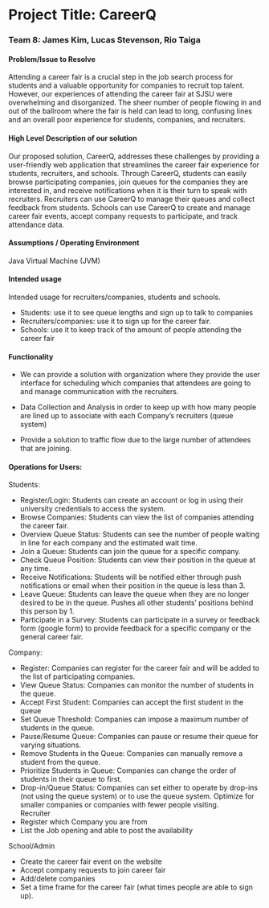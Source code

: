 # Project Title: CareerQ

### Team 8: James Kim, Lucas Stevenson, Rio Taiga

#### Problem/Issue to Resolve

Attending a career fair is a crucial step in the job search process for students and a valuable opportunity for companies to recruit top talent. However, our experiences of attending the career fair at SJSU were overwhelming and disorganized. The sheer number of people flowing in and out of the ballroom where the fair is held can lead to long, confusing lines and an overall poor experience for students, companies, and recruiters.

#### High Level Description of our solution

Our proposed solution, CareerQ, addresses these challenges by providing a user-friendly web application that streamlines the career fair experience for students, recruiters, and schools. Through CareerQ, students can easily browse participating companies, join queues for the companies they are interested in, and receive notifications when it is their turn to speak with recruiters. Recruiters can use CareerQ to manage their queues and collect feedback from students. Schools can use CareerQ to create and manage career fair events, accept company requests to participate, and track attendance data.

#### Assumptions / Operating Environment

Java Virtual Machine (JVM)

#### Intended usage

Intended usage for recruiters/companies, students and schools.
- Students: use it to see queue lengths and sign up to talk to companies
- Recruiters/companies: use it to sign up for the career fair.
- Schools: use it to keep track of the amount of people attending the career fair

#### Functionality

* We can provide a solution with organization where they provide the user interface for scheduling which companies that attendees are going to and manage communication with the recruiters. 

* Data Collection and Analysis in order to keep up with how many people are lined up to associate with each Company’s recruiters (queue system)

* Provide a solution to traffic flow due to the large number of attendees that are joining. 

#### Operations for Users:

Students:
- Register/Login: Students can create an account or log in using their university credentials to access the system.
- Browse Companies: Students can view the list of companies attending the career fair.
- Overview Queue Status: Students can see the number of people waiting in line for each company and the estimated wait time.
- Join a Queue: Students can join the queue for a specific company.
- Check Queue Position: Students can view their position in the queue at any time.
- Receive Notifications: Students will be notified either through push notifications or email when their position in the queue is less than 3.
- Leave Queue: Students can leave the queue when they are no longer desired to be in the queue. Pushes all other students’ positions behind this person by 1.
- Participate in a Survey: Students can participate in a survey or feedback form (google form) to provide feedback for a specific company or the general career fair.

Company:
- Register: Companies can register for the career fair and will be added to the list of participating companies. 
- View Queue Status: Companies can monitor the number of students in the queue.
- Accept First Student: Companies can accept the first student in the queue
- Set Queue Threshold: Companies can impose a maximum number of students in the queue. 
- Pause/Resume Queue: Companies can pause or resume their queue for varying situations. 
- Remove Students in the Queue: Companies can manually remove a student from the queue.
- Prioritize Students in Queue: Companies can change the order of students in their queue to first.
- Drop-in/Queue Status: Companies can set either to operate by drop-ins (not using the queue system) or to use the queue system. Optimize for smaller companies or companies with fewer people visiting.    
Recruiter
- Register which Company you are from 
- List the Job opening and able to post the availability 

School/Admin
- Create the career fair event on the website
- Accept company requests to join career fair
- Add/delete companies
- Set a time frame for the career fair (what times people are able to sign up).

